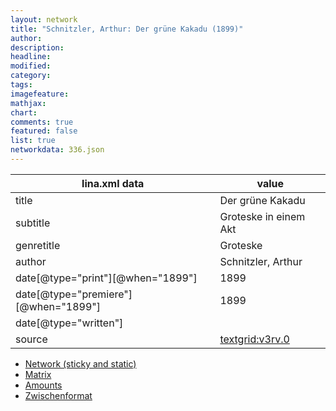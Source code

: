 ```yaml
---
layout: network
title: "Schnitzler, Arthur: Der grüne Kakadu (1899)"
author:
description:
headline:
modified:
category:
tags:
imagefeature: 
mathjax: 
chart: 
comments: true
featured: false
list: true
networkdata: 336.json
---
```

lina.xml data  | value
------------- | -------------
title|Der grüne Kakadu
subtitle|Groteske in einem Akt
genretitle|Groteske
author|Schnitzler, Arthur
date[@type="print"][@when="1899"]|1899
date[@type="premiere"][@when="1899"]|1899
date[@type="written"]|
source|[textgrid:v3rv.0](https://textgridlab.org/1.0/tgcrud-public/rest/textgrid:v3rv.0/data)



* [Network (sticky and static)](/network336)
* [Matrix](/matrix336)
* [Amounts](/amounts336)
* [Zwischenformat](/lina336 )
